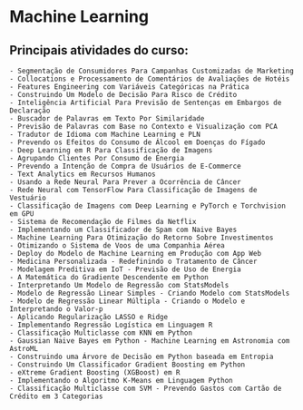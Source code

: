 # Machine Learning

## Principais atividades do curso:

    - Segmentação de Consumidores Para Campanhas Customizadas de Marketing
    - Collocations e Processamento de Comentários de Avaliações de Hotéis
    - Features Engineering com Variáveis Categóricas na Prática
    - Construindo Um Modelo de Decisão Para Risco de Crédito
    - Inteligência Artificial Para Previsão de Sentenças em Embargos de Declaração
    - Buscador de Palavras em Texto Por Similaridade
    - Previsão de Palavras com Base no Contexto e Visualização com PCA
    - Tradutor de Idioma com Machine Learning e PLN
    - Prevendo os Efeitos do Consumo de Álcool em Doenças do Fígado
    - Deep Learning em R Para Classificação de Imagens
    - Agrupando Clientes Por Consumo de Energia
    - Prevendo a Intenção de Compra de Usuários de E-Commerce 
    - Text Analytics em Recursos Humanos
    - Usando a Rede Neural Para Prever a Ocorrência de Câncer 
    - Rede Neural com TensorFlow Para Classificação de Imagens de Vestuário
    - Classificação de Imagens com Deep Learning e PyTorch e Torchvision em GPU
    - Sistema de Recomendação de Filmes da Netflix
    - Implementando um Classificador de Spam com Naive Bayes
    - Machine Learning Para Otimização do Retorno Sobre Investimentos
    - Otimizando o Sistema de Voos de uma Companhia Aérea
    - Deploy do Modelo de Machine Learning em Produção com App Web
    - Medicina Personalizada - Redefinindo o Tratamento de Câncer
    - Modelagem Preditiva em IoT - Previsão de Uso de Energia
    - A Matemática do Gradiente Descendente em Python 
    - Interpretando Um Modelo de Regressão com StatsModels
    - Modelo de Regressão Linear Simples - Criando Modelo com StatsModels
    - Modelo de Regressão Linear Múltipla - Criando o Modelo e Interpretando o Valor-p
    - Aplicando Regularização LASSO e Ridge 
    - Implementando Regressão Logística em Linguagem R
    - Classificação Multiclasse com KNN em Python 
    - Gaussian Naive Bayes em Python - Machine Learning em Astronomia com AstroML
    - Construindo uma Árvore de Decisão em Python baseada em Entropia 
    - Construindo Um Classificador Gradient Boosting em Python
    - eXtreme Gradient Boosting (XGBoost) em R 
    - Implementando o Algoritmo K-Means em Linguagem Python 
    - Classificação Multiclasse com SVM - Prevendo Gastos com Cartão de Crédito em 3 Categorias